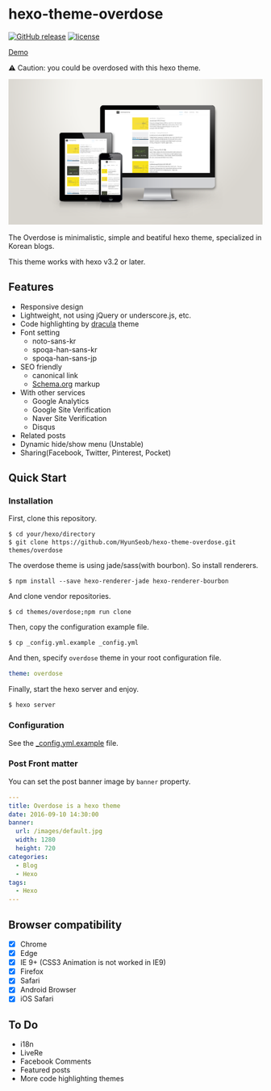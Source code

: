 # hexo-theme-overdose
[![GitHub release](https://img.shields.io/github/release/hyunseob/hexo-theme-overdose.svg?maxAge=2592000?style=plastic)](https://github.com/HyunSeob/hexo-theme-overdose)
[![license](https://img.shields.io/github/license/hyunseob/hexo-theme-overdose.svg?maxAge=2592000?style=plastic)](https://github.com/HyunSeob/hexo-theme-overdose)

[Demo](http://hyunseob.github.io)

⚠ Caution: you could be overdosed with this hexo theme.

![Mock-up image](/source/images/mock-up.png)

The Overdose is minimalistic, simple and beatiful hexo theme, specialized in Korean blogs.

This theme works with hexo v3.2 or later.

## Features

- Responsive design
- Lightweight, not using jQuery or underscore.js, etc.
- Code highlighting by [dracula](https://draculatheme.com/) theme
- Font setting
  - noto-sans-kr
  - spoqa-han-sans-kr
  - spoqa-han-sans-jp
- SEO friendly
  - canonical link
  - [Schema.org](https://schema.org) markup
- With other services
  - Google Analytics
  - Google Site Verification
  - Naver Site Verification
  - Disqus
- Related posts
- Dynamic hide/show menu (Unstable)
- Sharing(Facebook, Twitter, Pinterest, Pocket)

## Quick Start

### Installation
First, clone this repository.
```
$ cd your/hexo/directory
$ git clone https://github.com/HyunSeob/hexo-theme-overdose.git themes/overdose
```

The overdose theme is using jade/sass(with bourbon). So install renderers.
```
$ npm install --save hexo-renderer-jade hexo-renderer-bourbon
```

And clone vendor repositories.
```
$ cd themes/overdose;npm run clone
```

Then, copy the configuration example file.
```
$ cp _config.yml.example _config.yml
```

And then, specify `overdose` theme in your root configuration file.

``` yml
theme: overdose
```

Finally, start the hexo server and enjoy.
```
$ hexo server
```

### Configuration

See the [_config.yml.example](https://github.com/HyunSeob/hexo-theme-overdose/blob/master/_config.yml.example) file.

### Post Front matter

You can set the post banner image by `banner` property.

``` yml
---
title: Overdose is a hexo theme
date: 2016-09-10 14:30:00
banner:
  url: /images/default.jpg
  width: 1280
  height: 720
categories:
  - Blog
  - Hexo
tags:
  - Hexo
---
```

## Browser compatibility

- [x] Chrome
- [x] Edge
- [x] IE 9+ (CSS3 Animation is not worked in IE9)
- [x] Firefox
- [x] Safari
- [x] Android Browser
- [x] iOS Safari

## To Do

- i18n
- LiveRe
- Facebook Comments
- Featured posts
- More code highlighting themes
